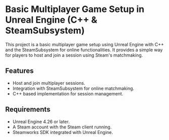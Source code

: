# Basic Multiplayer Game Setup in Unreal Engine (C++ & SteamSubsystem)

This project is a basic multiplayer game setup using Unreal Engine with C++ and the SteamSubsystem for online functionalities. It provides a simple way for players to host and join a session using Steam's matchmaking.

## Features

- Host and join multiplayer sessions.
- Integration with SteamSubsystem for online matchmaking.
- C++ based implementation for session management.
  
## Requirements

- Unreal Engine 4.26 or later.
- A Steam account with the Steam client running.
- Steamworks SDK integrated with Unreal Engine.

